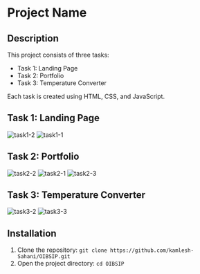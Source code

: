 
# Project Name

## Description
This project consists of three tasks:
- Task 1: Landing Page
- Task 2: Portfolio
- Task 3: Temperature Converter

Each task is created using HTML, CSS, and JavaScript.

## Task 1: Landing Page

![task1-2](https://github.com/kamlesh-Sahani/OIBSIP/assets/126887367/78f3000c-b76e-481f-9574-c5ca5db68357)
![task1-1](https://github.com/kamlesh-Sahani/OIBSIP/assets/126887367/286df70a-3a4b-435c-9768-89e1c8a2a068)


## Task 2: Portfolio


![task2-2](https://github.com/kamlesh-Sahani/OIBSIP/assets/126887367/cdec6c74-7d2f-49bd-a901-1c81eed2ec10)
![task2-1](https://github.com/kamlesh-Sahani/OIBSIP/assets/126887367/d962360e-05fc-4429-b7c5-0325822408c3)
![task2-3](https://github.com/kamlesh-Sahani/OIBSIP/assets/126887367/88a7e4c5-fa35-4ce3-b69e-5271eb0a89aa)

## Task 3: Temperature Converter

![task3-2](https://github.com/kamlesh-Sahani/OIBSIP/assets/126887367/cc58f7f1-e9f3-4e6e-a7ac-43823d5cdbad)
![task3-3](https://github.com/kamlesh-Sahani/OIBSIP/assets/126887367/71b2406d-52f1-492f-aa50-cbf5f36bd3e2)

## Installation
1. Clone the repository: `git clone https://github.com/kamlesh-Sahani/OIBSIP.git`
2. Open the project directory: `cd OIBSIP`


